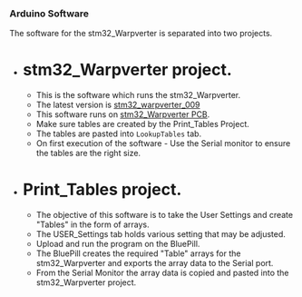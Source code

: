 
###  Arduino Software

The software for the stm32_Warpverter is separated into two projects.

* # stm32_Warpverter project.  
  * This is the software which runs the stm32_Warpverter.  
  * The latest version is [stm32_warpverter_009](https://github.com/mackelec/StepInverter/tree/master/stm32WarpVerter/Arduino/stm32_Warpverter/stm32_Warpverter_009)
  *  This software runs on [stm32_Warpverter PCB](https://github.com/mackelec/StepInverter/tree/master/stm32WarpVerter/PCB).
  *  Make sure tables are created by the Print_Tables Project.  
  *  The tables are pasted into `LookupTables` tab.  
  *  On first execution of the software - Use the Serial monitor to ensure the tables are the right size.

* # Print_Tables project.  
  *  The objective of this software is to take the User Settings and create "Tables" in the form of arrays.  
  *  The USER_Settings tab holds various setting that may be adjusted.  
  *  Upload and run the program on the BluePill.  
  *  The BluePill creates the required "Table" arrays for the stm32_Warpverter and exports the array data to the Serial port.  
  *  From the Serial Monitor the array data is copied and pasted into the stm32_Warpverter project.
  

